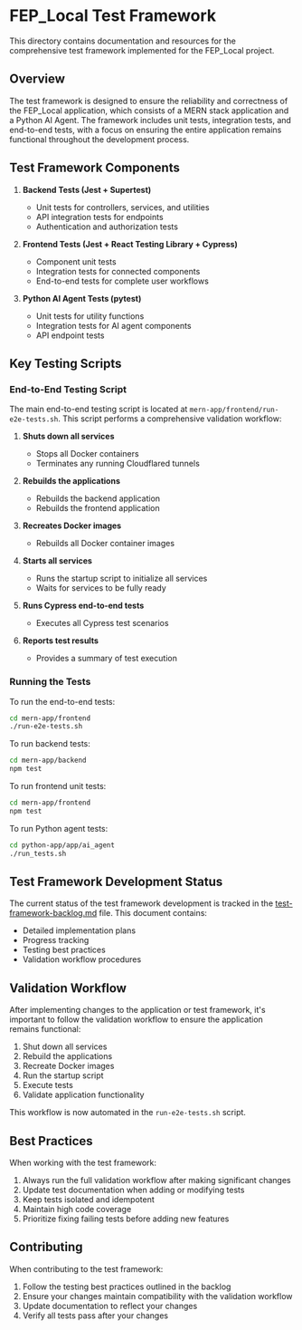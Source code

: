 # FEP_Local Test Framework

This directory contains documentation and resources for the comprehensive test framework implemented for the FEP_Local project.

## Overview

The test framework is designed to ensure the reliability and correctness of the FEP_Local application, which consists of a MERN stack application and a Python AI Agent. The framework includes unit tests, integration tests, and end-to-end tests, with a focus on ensuring the entire application remains functional throughout the development process.

## Test Framework Components

1. **Backend Tests (Jest + Supertest)**
   - Unit tests for controllers, services, and utilities
   - API integration tests for endpoints
   - Authentication and authorization tests

2. **Frontend Tests (Jest + React Testing Library + Cypress)**
   - Component unit tests
   - Integration tests for connected components
   - End-to-end tests for complete user workflows

3. **Python AI Agent Tests (pytest)**
   - Unit tests for utility functions
   - Integration tests for AI agent components
   - API endpoint tests

## Key Testing Scripts

### End-to-End Testing Script

The main end-to-end testing script is located at `mern-app/frontend/run-e2e-tests.sh`. This script performs a comprehensive validation workflow:

1. **Shuts down all services**
   - Stops all Docker containers
   - Terminates any running Cloudflared tunnels

2. **Rebuilds the applications**
   - Rebuilds the backend application
   - Rebuilds the frontend application

3. **Recreates Docker images**
   - Rebuilds all Docker container images

4. **Starts all services**
   - Runs the startup script to initialize all services
   - Waits for services to be fully ready

5. **Runs Cypress end-to-end tests**
   - Executes all Cypress test scenarios

6. **Reports test results**
   - Provides a summary of test execution

### Running the Tests

To run the end-to-end tests:

```bash
cd mern-app/frontend
./run-e2e-tests.sh
```

To run backend tests:

```bash
cd mern-app/backend
npm test
```

To run frontend unit tests:

```bash
cd mern-app/frontend
npm test
```

To run Python agent tests:

```bash
cd python-app/app/ai_agent
./run_tests.sh
```

## Test Framework Development Status

The current status of the test framework development is tracked in the [test-framework-backlog.md](./test-framework-backlog.md) file. This document contains:

- Detailed implementation plans
- Progress tracking
- Testing best practices
- Validation workflow procedures

## Validation Workflow

After implementing changes to the application or test framework, it's important to follow the validation workflow to ensure the application remains functional:

1. Shut down all services
2. Rebuild the applications
3. Recreate Docker images
4. Run the startup script
5. Execute tests
6. Validate application functionality

This workflow is now automated in the `run-e2e-tests.sh` script.

## Best Practices

When working with the test framework:

1. Always run the full validation workflow after making significant changes
2. Update test documentation when adding or modifying tests
3. Keep tests isolated and idempotent
4. Maintain high code coverage
5. Prioritize fixing failing tests before adding new features

## Contributing

When contributing to the test framework:

1. Follow the testing best practices outlined in the backlog
2. Ensure your changes maintain compatibility with the validation workflow
3. Update documentation to reflect your changes
4. Verify all tests pass after your changes
